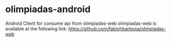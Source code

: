 # olimpiadas-android
Android Client for consume api from olimpiadas-web
olimpiadas-web is available at the following link: https://github.com/fabiohbarbosa/olimpiadas-web
